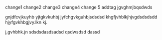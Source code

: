 change1
change2
change3
change4
change 5
addtag
jgvghmjbqsdwds

gnjdfcvjkuyhb
yjtgkvkuhbj
jyfchgvkguhbjsdsdsd
khgfjvhblkjhjvgdsdsdsdd
hjyfgvkhbgjvy.lkn kj.

j,gvhbhk.jn
sdsdsdasdsadsd
qsdwsdsd
dassd
